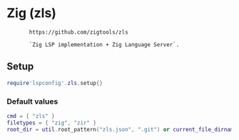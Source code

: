 # Zig (zls)

           https://github.com/zigtools/zls

           `Zig LSP implementation + Zig Language Server`.
        

## Setup

```lua
require'lspconfig'.zls.setup{}
```


### Default values

```lua
cmd = { "zls" }
filetypes = { "zig", "zir" }
root_dir = util.root_pattern("zls.json", ".git") or current_file_dirname
```




